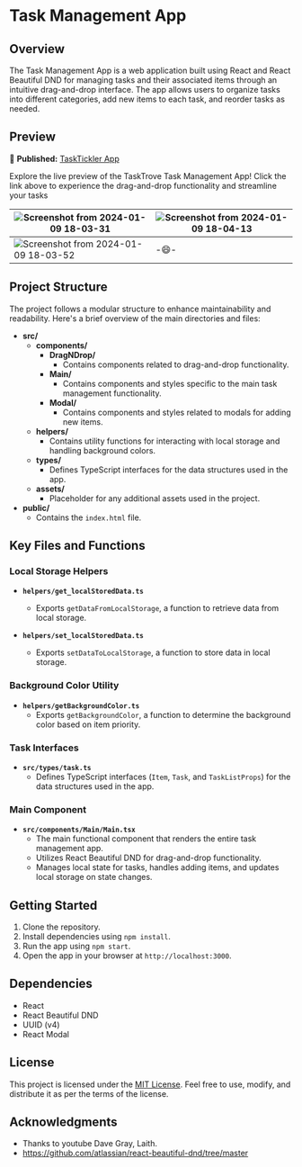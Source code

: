 # Task Management App

## Overview

The Task Management App is a web application built using React and React Beautiful DND for managing tasks and their associated items through an intuitive drag-and-drop interface. The app allows users to organize tasks into different categories, add new items to each task, and reorder tasks as needed.

## Preview

🚀 **Published:** [TaskTickler App](https://task-tickler-task-management-app-six.vercel.app/)

Explore the live preview of the TaskTrove Task Management App! Click the link above to experience the drag-and-drop functionality and streamline your tasks

|![Screenshot from 2024-01-09 18-03-31](https://github.com/ullaskunder3/TaskTickler-Task-Management-App/assets/66258652/db75ab74-2e3b-471c-95c3-0b93c189f6da)|![Screenshot from 2024-01-09 18-04-13](https://github.com/ullaskunder3/TaskTickler-Task-Management-App/assets/66258652/5a553414-781e-4fb0-9505-4b79b528cf81)|
|--|--|
|![Screenshot from 2024-01-09 18-03-52](https://github.com/ullaskunder3/TaskTickler-Task-Management-App/assets/66258652/fe940f99-a777-404a-8ac7-bb191345e115)|-😄-|

## Project Structure

The project follows a modular structure to enhance maintainability and readability. Here's a brief overview of the main directories and files:

- **src/**
  - **components/**
    - **DragNDrop/**
      - Contains components related to drag-and-drop functionality.
    - **Main/**
      - Contains components and styles specific to the main task management functionality.
    - **Modal/**
      - Contains components and styles related to modals for adding new items.
  - **helpers/**
    - Contains utility functions for interacting with local storage and handling background colors.
  - **types/**
    - Defines TypeScript interfaces for the data structures used in the app.
  - **assets/**
    - Placeholder for any additional assets used in the project.
- **public/**
  - Contains the `index.html` file.

## Key Files and Functions

### Local Storage Helpers

- **`helpers/get_localStoredData.ts`**
  - Exports `getDataFromLocalStorage`, a function to retrieve data from local storage.

- **`helpers/set_localStoredData.ts`**
  - Exports `setDataToLocalStorage`, a function to store data in local storage.

### Background Color Utility

- **`helpers/getBackgroundColor.ts`**
  - Exports `getBackgroundColor`, a function to determine the background color based on item priority.

### Task Interfaces

- **`src/types/task.ts`**
  - Defines TypeScript interfaces (`Item`, `Task`, and `TaskListProps`) for the data structures used in the app.

### Main Component

- **`src/components/Main/Main.tsx`**
  - The main functional component that renders the entire task management app.
  - Utilizes React Beautiful DND for drag-and-drop functionality.
  - Manages local state for tasks, handles adding items, and updates local storage on state changes.

## Getting Started

1. Clone the repository.
2. Install dependencies using `npm install`.
3. Run the app using `npm start`.
4. Open the app in your browser at `http://localhost:3000`.

## Dependencies

- React
- React Beautiful DND
- UUID (v4)
- React Modal

## License

This project is licensed under the [MIT License](LICENSE.md). Feel free to use, modify, and distribute it as per the terms of the license.

## Acknowledgments

- Thanks to youtube Dave Gray, Laith.
- https://github.com/atlassian/react-beautiful-dnd/tree/master
